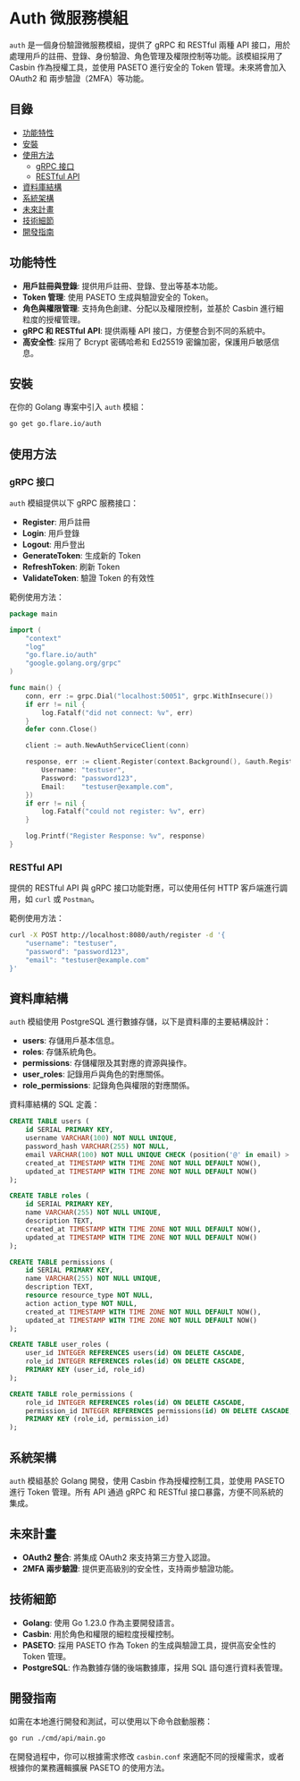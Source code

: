 
# Auth 微服務模組

`auth` 是一個身份驗證微服務模組，提供了 gRPC 和 RESTful 兩種 API 接口，用於處理用戶的註冊、登錄、身份驗證、角色管理及權限控制等功能。該模組採用了 Casbin 作為授權工具，並使用 PASETO 進行安全的 Token 管理。未來將會加入 OAuth2 和 兩步驗證（2MFA）等功能。

## 目錄
- [功能特性](#功能特性)
- [安裝](#安裝)
- [使用方法](#使用方法)
    - [gRPC 接口](#grpc-接口)
    - [RESTful API](#restful-api)
- [資料庫結構](#資料庫結構)
- [系統架構](#系統架構)
- [未來計畫](#未來計畫)
- [技術細節](#技術細節)
- [開發指南](#開發指南)

## 功能特性
- **用戶註冊與登錄**: 提供用戶註冊、登錄、登出等基本功能。
- **Token 管理**: 使用 PASETO 生成與驗證安全的 Token。
- **角色與權限管理**: 支持角色創建、分配以及權限控制，並基於 Casbin 進行細粒度的授權管理。
- **gRPC 和 RESTful API**: 提供兩種 API 接口，方便整合到不同的系統中。
- **高安全性**: 採用了 Bcrypt 密碼哈希和 Ed25519 密鑰加密，保護用戶敏感信息。

## 安裝
在你的 Golang 專案中引入 `auth` 模組：

```bash
go get go.flare.io/auth
```

## 使用方法

### gRPC 接口

`auth` 模組提供以下 gRPC 服務接口：

- **Register**: 用戶註冊
- **Login**: 用戶登錄
- **Logout**: 用戶登出
- **GenerateToken**: 生成新的 Token
- **RefreshToken**: 刷新 Token
- **ValidateToken**: 驗證 Token 的有效性

範例使用方法：
```go
package main

import (
    "context"
    "log"
    "go.flare.io/auth"
    "google.golang.org/grpc"
)

func main() {
    conn, err := grpc.Dial("localhost:50051", grpc.WithInsecure())
    if err != nil {
        log.Fatalf("did not connect: %v", err)
    }
    defer conn.Close()

    client := auth.NewAuthServiceClient(conn)

    response, err := client.Register(context.Background(), &auth.RegisterRequest{
        Username: "testuser",
        Password: "password123",
        Email:    "testuser@example.com",
    })
    if err != nil {
        log.Fatalf("could not register: %v", err)
    }

    log.Printf("Register Response: %v", response)
}
```

### RESTful API

提供的 RESTful API 與 gRPC 接口功能對應，可以使用任何 HTTP 客戶端進行調用，如 `curl` 或 `Postman`。

範例使用方法：
```bash
curl -X POST http://localhost:8080/auth/register -d '{
    "username": "testuser",
    "password": "password123",
    "email": "testuser@example.com"
}'
```

## 資料庫結構
`auth` 模組使用 PostgreSQL 進行數據存儲，以下是資料庫的主要結構設計：

- **users**: 存儲用戶基本信息。
- **roles**: 存儲系統角色。
- **permissions**: 存儲權限及其對應的資源與操作。
- **user_roles**: 記錄用戶與角色的對應關係。
- **role_permissions**: 記錄角色與權限的對應關係。

資料庫結構的 SQL 定義：
```sql
CREATE TABLE users (
    id SERIAL PRIMARY KEY,
    username VARCHAR(100) NOT NULL UNIQUE,
    password_hash VARCHAR(255) NOT NULL,
    email VARCHAR(100) NOT NULL UNIQUE CHECK (position('@' in email) > 0),
    created_at TIMESTAMP WITH TIME ZONE NOT NULL DEFAULT NOW(),
    updated_at TIMESTAMP WITH TIME ZONE NOT NULL DEFAULT NOW()
);

CREATE TABLE roles (
    id SERIAL PRIMARY KEY,
    name VARCHAR(255) NOT NULL UNIQUE,
    description TEXT,
    created_at TIMESTAMP WITH TIME ZONE NOT NULL DEFAULT NOW(),
    updated_at TIMESTAMP WITH TIME ZONE NOT NULL DEFAULT NOW()
);

CREATE TABLE permissions (
    id SERIAL PRIMARY KEY,
    name VARCHAR(255) NOT NULL UNIQUE,
    description TEXT,
    resource resource_type NOT NULL,
    action action_type NOT NULL,
    created_at TIMESTAMP WITH TIME ZONE NOT NULL DEFAULT NOW(),
    updated_at TIMESTAMP WITH TIME ZONE NOT NULL DEFAULT NOW()
);

CREATE TABLE user_roles (
    user_id INTEGER REFERENCES users(id) ON DELETE CASCADE,
    role_id INTEGER REFERENCES roles(id) ON DELETE CASCADE,
    PRIMARY KEY (user_id, role_id)
);

CREATE TABLE role_permissions (
    role_id INTEGER REFERENCES roles(id) ON DELETE CASCADE,
    permission_id INTEGER REFERENCES permissions(id) ON DELETE CASCADE,
    PRIMARY KEY (role_id, permission_id)
);
```

## 系統架構
`auth` 模組基於 Golang 開發，使用 Casbin 作為授權控制工具，並使用 PASETO 進行 Token 管理。所有 API 通過 gRPC 和 RESTful 接口暴露，方便不同系統的集成。

## 未來計畫
- **OAuth2 整合**: 將集成 OAuth2 來支持第三方登入認證。
- **2MFA 兩步驗證**: 提供更高級別的安全性，支持兩步驗證功能。

## 技術細節
- **Golang**: 使用 Go 1.23.0 作為主要開發語言。
- **Casbin**: 用於角色和權限的細粒度授權控制。
- **PASETO**: 採用 PASETO 作為 Token 的生成與驗證工具，提供高安全性的 Token 管理。
- **PostgreSQL**: 作為數據存儲的後端數據庫，採用 SQL 語句進行資料表管理。

## 開發指南
如需在本地進行開發和測試，可以使用以下命令啟動服務：

```bash
go run ./cmd/api/main.go
```

在開發過程中，你可以根據需求修改 `casbin.conf` 來適配不同的授權需求，或者根據你的業務邏輯擴展 PASETO 的使用方法。
